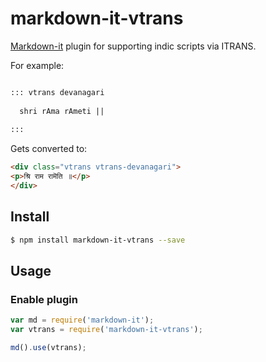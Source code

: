 # markdown-it-vtrans

[Markdown-it][markdown-it] plugin for supporting indic scripts via ITRANS.

For example:

```md

::: vtrans devanagari
  
  shri rAma rAmeti ||
  
:::

```

Gets converted to:

```html
<div class="vtrans vtrans-devanagari">
<p>श्रि राम रामॆति ॥</p>
</div>
```


## Install

```bash
$ npm install markdown-it-vtrans --save
```



## Usage


### Enable plugin

```js
var md = require('markdown-it');
var vtrans = require('markdown-it-vtrans');

md().use(vtrans);
```

[markdown-it]: https://github.com/markdown-it/markdown-it
